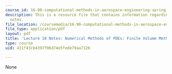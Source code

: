 ```yaml
---
course_id: 16-90-computational-methods-in-aerospace-engineering-spring-2014
description: This is a resource file that contains information regarding lecture 10
  notes.
file_location: /coursemedia/16-90-computational-methods-in-aerospace-engineering-spring-2014/411f43cb4397f06d74e5fede79aa7126_MIT16_90S14_Lecture10.pdf
file_type: application/pdf
layout: pdf
title: 'Lecture 10 Notes: Numerical Methods of PDEs: Finite Volume Methods 1'
type: course
uid: 411f43cb4397f06d74e5fede79aa7126

---
```

None